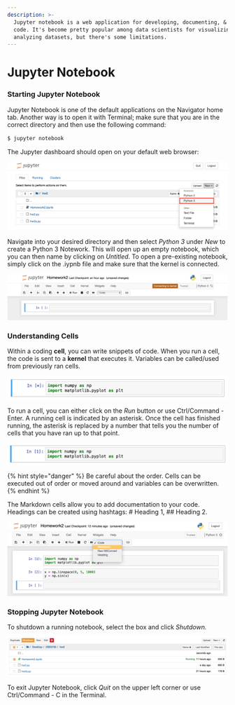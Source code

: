 ```yaml
---
description: >-
  Jupyter notebook is a web application for developing, documenting, & sharing
  code. It's become pretty popular among data scientists for visualizing &
  analyzing datasets, but there's some limitations.
---
```


# Jupyter Notebook

### Starting Jupyter Notebook

Jupyter Notebook is one of the default applications on the Navigator home tab. Another way is to open it with Terminal; make sure that you are in the correct directory and then use the following command:

```bash
$ jupyter notebook
```

The Jupyter dashboard should open on your default web browser:

![](../../.gitbook/assets/screen-shot-2020-09-29-at-12.19.39-am.png)

Navigate into your desired directory and then select _Python 3_ under _New_ to create a Python 3 Notework. This will open up an empty notebook, which you can then name by clicking on _Untitled_. To open a pre-existing notebook, simply click on the .iypnb file and make sure that the kernel is connected.

![](../../.gitbook/assets/screen-shot-2020-09-29-at-12.27.09-am.png)

### Understanding Cells

Within a coding **cell**, you can write snippets of code. When you run a cell, the code is sent to a **kernel** that executes it. Variables can be called/used from previously ran cells.

![](../../.gitbook/assets/screen-shot-2020-09-28-at-11.27.19-pm%20%281%29.png)

To run a cell, you can either click on the _Run_ button or use Ctrl/Command - Enter. A running cell is indicated by an asterisk. Once the cell has finished running, the asterisk is replaced by a number that tells you the number of cells that you have ran up to that point. 

![](../../.gitbook/assets/screen-shot-2020-09-29-at-11.40.07-am.png)

{% hint style="danger" %}
Be careful about the order. Cells can be executed out of order or moved around and variables can be overwritten.
{% endhint %}

The Markdown cells allow you to add documentation to your code. Headings can be created using hashtags: \# Heading 1, \#\# Heading 2.

![](../../.gitbook/assets/screen-shot-2020-09-28-at-11.38.43-pm.png)

### Stopping Jupyter Notebook

To shutdown a running notebook, select the box and click _Shutdown._

![](../../.gitbook/assets/screen-shot-2020-09-29-at-11.23.48-am.png)

To exit Jupyter Notebook, click _Quit_ on the upper left corner or use Ctrl/Command - C in the Terminal.

